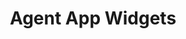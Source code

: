 ---
title: "Agent App Widgets"
desc: "Load a web page or an application right inside the LiveChat Agent App."
tagline: "Embed your service inside LiveChat Agent App"
color: "#46b776"
type: "agent-app"
menuTitle: Agent App <br/><u>Widgets</u>
compatible: true
hideSearch: true
---